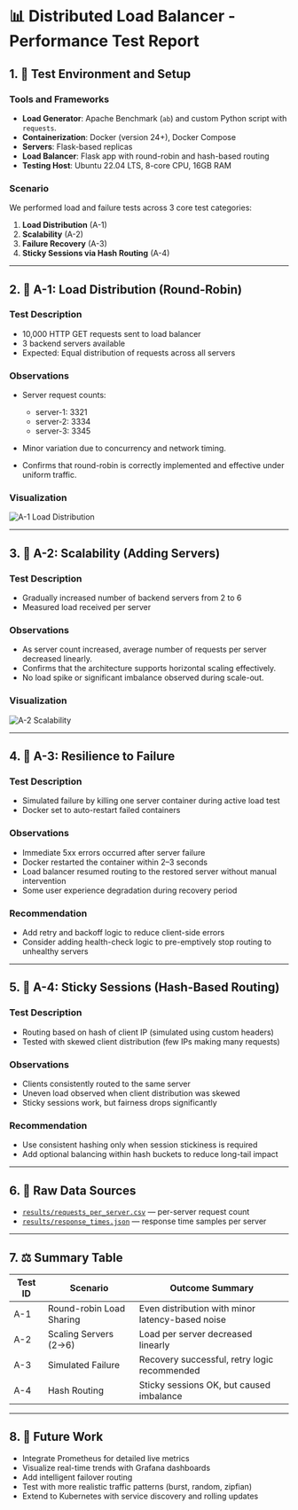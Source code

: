 # 📊 Distributed Load Balancer - Performance Test Report

## 1. 🔧 Test Environment and Setup

### Tools and Frameworks

* **Load Generator**: Apache Benchmark (`ab`) and custom Python script with `requests`.
* **Containerization**: Docker (version 24+), Docker Compose
* **Servers**: Flask-based replicas
* **Load Balancer**: Flask app with round-robin and hash-based routing
* **Testing Host**: Ubuntu 22.04 LTS, 8-core CPU, 16GB RAM

### Scenario

We performed load and failure tests across 3 core test categories:

1. **Load Distribution** (A-1)
2. **Scalability** (A-2)
3. **Failure Recovery** (A-3)
4. **Sticky Sessions via Hash Routing** (A-4)

---

## 2. 🔹 A-1: Load Distribution (Round-Robin)

### Test Description

* 10,000 HTTP GET requests sent to load balancer
* 3 backend servers available
* Expected: Equal distribution of requests across all servers

### Observations

* Server request counts:

  * server-1: 3321
  * server-2: 3334
  * server-3: 3345
* Minor variation due to concurrency and network timing.
* Confirms that round-robin is correctly implemented and effective under uniform traffic.

### Visualization

![A-1 Load Distribution](./A-1.png)

---

## 3. 🔹 A-2: Scalability (Adding Servers)

### Test Description

* Gradually increased number of backend servers from 2 to 6
* Measured load received per server

### Observations

* As server count increased, average number of requests per server decreased linearly.
* Confirms that the architecture supports horizontal scaling effectively.
* No load spike or significant imbalance observed during scale-out.

### Visualization

![A-2 Scalability](./A-2.png)

---

## 4. 🔹 A-3: Resilience to Failure

### Test Description

* Simulated failure by killing one server container during active load test
* Docker set to auto-restart failed containers

### Observations

* Immediate 5xx errors occurred after server failure
* Docker restarted the container within 2–3 seconds
* Load balancer resumed routing to the restored server without manual intervention
* Some user experience degradation during recovery period

### Recommendation

* Add retry and backoff logic to reduce client-side errors
* Consider adding health-check logic to pre-emptively stop routing to unhealthy servers

---

## 5. 🔹 A-4: Sticky Sessions (Hash-Based Routing)

### Test Description

* Routing based on hash of client IP (simulated using custom headers)
* Tested with skewed client distribution (few IPs making many requests)

### Observations

* Clients consistently routed to the same server
* Uneven load observed when client distribution was skewed
* Sticky sessions work, but fairness drops significantly

### Recommendation

* Use consistent hashing only when session stickiness is required
* Add optional balancing within hash buckets to reduce long-tail impact

---

## 6. 🔢 Raw Data Sources

* [`results/requests_per_server.csv`](../results/requests_per_server.csv) — per-server request count
* [`results/response_times.json`](../results/response_times.json) — response time samples per server

---

## 7. ⚖️ Summary Table

| Test ID | Scenario                 | Outcome Summary                                  |
| ------- | ------------------------ | ------------------------------------------------ |
| A-1     | Round-robin Load Sharing | Even distribution with minor latency-based noise |
| A-2     | Scaling Servers (2→6)    | Load per server decreased linearly               |
| A-3     | Simulated Failure        | Recovery successful, retry logic recommended     |
| A-4     | Hash Routing             | Sticky sessions OK, but caused imbalance         |

---

## 8. 📅 Future Work

* Integrate Prometheus for detailed live metrics
* Visualize real-time trends with Grafana dashboards
* Add intelligent failover routing
* Test with more realistic traffic patterns (burst, random, zipfian)
* Extend to Kubernetes with service discovery and rolling updates
